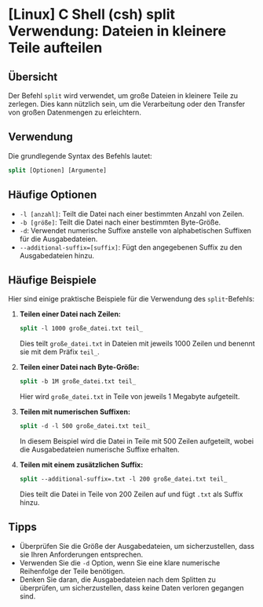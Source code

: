 # [Linux] C Shell (csh) split Verwendung: Dateien in kleinere Teile aufteilen

## Übersicht
Der Befehl `split` wird verwendet, um große Dateien in kleinere Teile zu zerlegen. Dies kann nützlich sein, um die Verarbeitung oder den Transfer von großen Datenmengen zu erleichtern.

## Verwendung
Die grundlegende Syntax des Befehls lautet:

```csh
split [Optionen] [Argumente]
```

## Häufige Optionen
- `-l [anzahl]`: Teilt die Datei nach einer bestimmten Anzahl von Zeilen.
- `-b [größe]`: Teilt die Datei nach einer bestimmten Byte-Größe.
- `-d`: Verwendet numerische Suffixe anstelle von alphabetischen Suffixen für die Ausgabedateien.
- `--additional-suffix=[suffix]`: Fügt den angegebenen Suffix zu den Ausgabedateien hinzu.

## Häufige Beispiele
Hier sind einige praktische Beispiele für die Verwendung des `split`-Befehls:

1. **Teilen einer Datei nach Zeilen:**
   ```csh
   split -l 1000 große_datei.txt teil_
   ```
   Dies teilt `große_datei.txt` in Dateien mit jeweils 1000 Zeilen und benennt sie mit dem Präfix `teil_`.

2. **Teilen einer Datei nach Byte-Größe:**
   ```csh
   split -b 1M große_datei.txt teil_
   ```
   Hier wird `große_datei.txt` in Teile von jeweils 1 Megabyte aufgeteilt.

3. **Teilen mit numerischen Suffixen:**
   ```csh
   split -d -l 500 große_datei.txt teil_
   ```
   In diesem Beispiel wird die Datei in Teile mit 500 Zeilen aufgeteilt, wobei die Ausgabedateien numerische Suffixe erhalten.

4. **Teilen mit einem zusätzlichen Suffix:**
   ```csh
   split --additional-suffix=.txt -l 200 große_datei.txt teil_
   ```
   Dies teilt die Datei in Teile von 200 Zeilen auf und fügt `.txt` als Suffix hinzu.

## Tipps
- Überprüfen Sie die Größe der Ausgabedateien, um sicherzustellen, dass sie Ihren Anforderungen entsprechen.
- Verwenden Sie die `-d` Option, wenn Sie eine klare numerische Reihenfolge der Teile benötigen.
- Denken Sie daran, die Ausgabedateien nach dem Splitten zu überprüfen, um sicherzustellen, dass keine Daten verloren gegangen sind.